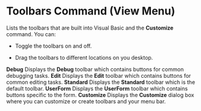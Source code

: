 
# Toolbars Command (View Menu)

Lists the toolbars that are built into Visual Basic and the  **Customize** command. You can:



- Toggle the toolbars on and off.
    
- Drag the toolbars to different locations on you desktop.
    

 **Debug**
Displays the  **Debug** toolbar which contains buttons for common debugging tasks.
 **Edit**
Displays the  **Edit** toolbar which contains buttons for common editing tasks.
 **Standard**
Displays the  **Standard** toolbar which is the default toolbar.
 **UserForm**
Displays the  **UserForm** toolbar which contains buttons specific to the form.
 **Customize**
Displays the  **Customize** dialog box where you can customize or create toolbars and your menu bar.
